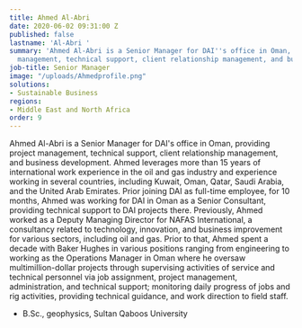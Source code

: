```yaml
---
title: Ahmed Al-Abri
date: 2020-06-02 09:31:00 Z
published: false
lastname: 'Al-Abri '
summary: 'Ahmed Al-Abri is a Senior Manager for DAI''s office in Oman, providing project
  management, technical support, client relationship management, and business development. '
job-title: Senior Manager
image: "/uploads/Ahmedprofile.png"
solutions:
- Sustainable Business
regions:
- Middle East and North Africa
order: 9
---
```


Ahmed Al-Abri is a Senior Manager for DAI's office in Oman, providing project management, technical support, client relationship management, and business development. Ahmed leverages more than 15 years of international work experience in the oil and gas industry and experience working in several countries, including Kuwait, Oman, Qatar, Saudi Arabia, and the United Arab Emirates. Prior joining DAI as full-time employee, for 10 months, Ahmed was working for DAI in Oman as a Senior Consultant, providing technical support to DAI projects there. Previously, Ahmed worked as a Deputy Managing Director for NAFAS International, a consultancy related to technology, innovation, and business improvement for various sectors, including oil and gas. Prior to that, Ahmed spent a decade with Baker Hughes in various positions ranging from engineering to working as the Operations Manager in Oman where he oversaw multimillion-dollar projects through supervising activities of service and technical personnel via job assignment, project management, administration, and technical support; monitoring daily progress of jobs and rig activities, providing technical guidance, and work direction to field staff.  

* B.Sc., geophysics, Sultan Qaboos University 